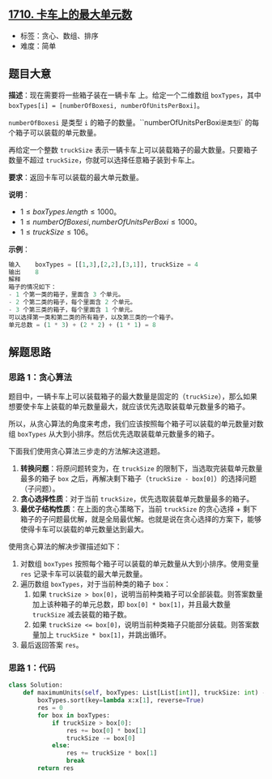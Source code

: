## [1710. 卡车上的最大单元数](https://leetcode.cn/problems/maximum-units-on-a-truck/)

- 标签：贪心、数组、排序
- 难度：简单

## 题目大意

**描述**：现在需要将一些箱子装在一辆卡车 上。给定一个二维数组 `boxTypes`，其中 `boxTypes[i] = [numberOfBoxesi, numberOfUnitsPerBoxi]`。

`numberOfBoxesi` 是类型 `i` 的箱子的数量。``numberOfUnitsPerBoxi` 是类型 `i` 的每个箱子可以装载的单元数量。

再给定一个整数 `truckSize` 表示一辆卡车上可以装载箱子的最大数量。只要箱子数量不超过 `truckSize`，你就可以选择任意箱子装到卡车上。

**要求**：返回卡车可以装载的最大单元数量。

**说明**：

- $1 \le boxTypes.length \le 1000$。
- $1 \le numberOfBoxesi, numberOfUnitsPerBoxi \le 1000$。
- $1 \le truckSize \le 106$。

**示例**：

```Python
输入    boxTypes = [[1,3],[2,2],[3,1]], truckSize = 4
输出    8
解释
箱子的情况如下：
- 1 个第一类的箱子，里面含 3 个单元。
- 2 个第二类的箱子，每个里面含 2 个单元。
- 3 个第三类的箱子，每个里面含 1 个单元。
可以选择第一类和第二类的所有箱子，以及第三类的一个箱子。
单元总数 = (1 * 3) + (2 * 2) + (1 * 1) = 8
```

## 解题思路

### 思路 1：贪心算法

题目中，一辆卡车上可以装载箱子的最大数量是固定的（`truckSize`），那么如果想要使卡车上装载的单元数量最大，就应该优先选取装载单元数量多的箱子。

所以，从贪心算法的角度来考虑，我们应该按照每个箱子可以装载的单元数量对数组 `boxTypes` 从大到小排序。然后优先选取装载单元数量多的箱子。

下面我们使用贪心算法三步走的方法解决这道题。

1. **转换问题**：将原问题转变为，在 `truckSize` 的限制下，当选取完装载单元数量最多的箱子 `box` 之后，再解决剩下箱子（`truckSize - box[0]`）的选择问题（子问题）。
2. **贪心选择性质**：对于当前 `truckSize`，优先选取装载单元数量最多的箱子。
3. **最优子结构性质**：在上面的贪心策略下，当前 `truckSize` 的贪心选择 + 剩下箱子的子问题最优解，就是全局最优解。也就是说在贪心选择的方案下，能够使得卡车可以装载的单元数量达到最大。

使用贪心算法的解决步骤描述如下：

1. 对数组 `boxTypes` 按照每个箱子可以装载的单元数量从大到小排序。使用变量 `res` 记录卡车可以装载的最大单元数量。
2. 遍历数组 `boxTypes`，对于当前种类的箱子 `box`：
   1. 如果 `truckSize > box[0]`，说明当前种类箱子可以全部装载。则答案数量加上该种箱子的单元总数，即 `box[0] * box[1]`，并且最大数量 `truckSize` 减去装载的箱子数。
   2. 如果 `truckSize <= box[0]`，说明当前种类箱子只能部分装载。则答案数量加上 `truckSize * box[1]`，并跳出循环。
3. 最后返回答案 `res`。

### 思路 1：代码

```Python
class Solution:
    def maximumUnits(self, boxTypes: List[List[int]], truckSize: int) -> int:
        boxTypes.sort(key=lambda x:x[1], reverse=True)
        res = 0
        for box in boxTypes:
            if truckSize > box[0]:
                res += box[0] * box[1]
                truckSize -= box[0]
            else:
                res += truckSize * box[1]
                break
        return res
```

